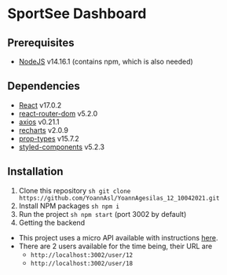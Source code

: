 # SportSee Dashboard

## Prerequisites

-   [NodeJS](https://nodejs.org/en/) v14.16.1 (contains npm, which is also needed)

## Dependencies

-   [React](https://reactjs.org/) v17.0.2
-   [react-router-dom](https://reactrouter.com/web/guides/quick-start) v5.2.0
-   [axios](https://github.com/axios/axios) v0.21.1
-   [recharts](https://recharts.org/en-US/) v2.0.9
-   [prop-types](https://www.npmjs.com/package/prop-types) v15.7.2
-   [styled-components](https://styled-components.com/) v5.2.3

## Installation

1. Clone this repository
```sh git clone https://github.com/YoannAsl/YoannAgesilas_12_10042021.git```
2. Install NPM packages 
```sh npm i```
3. Run the project
```sh npm start``` (port 3002 by default)
4. Getting the backend
- This project uses a micro API available with instructions [here](https://github.com/OpenClassrooms-Student-Center/P9-front-end-dashboard).
- There are 2 users available for the time being, their URL are 
    - ```http://localhost:3002/user/12```
    - ```http://localhost:3002/user/18```